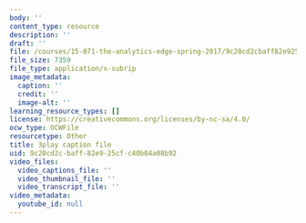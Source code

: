```yaml
---
body: ''
content_type: resource
description: ''
draft: ''
file: /courses/15-071-the-analytics-edge-spring-2017/9c20cd2cbaff82e925cfc40b04a08b92_9aKidJvppF0.srt
file_size: 7359
file_type: application/x-subrip
image_metadata:
  caption: ''
  credit: ''
  image-alt: ''
learning_resource_types: []
license: https://creativecommons.org/licenses/by-nc-sa/4.0/
ocw_type: OCWFile
resourcetype: Other
title: 3play caption file
uid: 9c20cd2c-baff-82e9-25cf-c40b04a08b92
video_files:
  video_captions_file: ''
  video_thumbnail_file: ''
  video_transcript_file: ''
video_metadata:
  youtube_id: null
---
```

